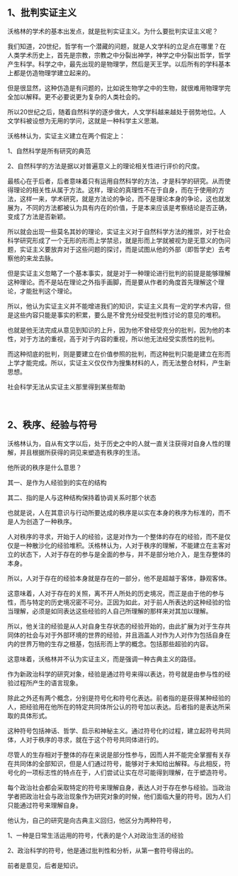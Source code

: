 <h2>1、批判实证主义</h2><p>沃格林的学术的基本出发点，就是批判实证主义。为什么要批判实证主义呢？</p><p>我们知道，20世纪，哲学有一个潜藏的问题，就是人文学科的立足点在哪里？在人类学术历史上，首先是宗教，宗教之中分裂出神学，神学之中分裂出哲学，哲学产生科学。科学之中，最先出现的是物理学，然后是天王学。以后所有的学科基本上都是仿造物理学建立起来的。</p><p>但是很显然，这种仿造是有问题的，比如说生物学之中的生物，就很难用物理学完全加以解释。更不必要说更为复杂的人类社会的。</p><p>所以20世纪之后，随着自然科学的逐步做大，人文学科越来越处于弱势地位。人文学科被设想为无用的学问，这就是一种科学主义思潮。</p><p>沃格林认为，实证主义建立在两个假定上：</p><p>1、自然科学是所有研究的典范</p><p>2、自然科学的方法是据以对普遍意义上的理论相关性进行评价的尺度。</p><p>最核心在于后者，后者意味着只有运用自然科学的方法，才是科学的研究。从而使得理论的相关性从属于方法。这样，理论的真理性不在于自身，而在于使用的方法，这样一来，学术研究，就是方法论的争论，而不是理论本身的争论，这也就发展为，不同的方法都被认为具有内在的价值，于是本来应该是考察结论是否正确，变成了方法是否新颖。</p><p>所以就会出现一些莫名其妙的理论，实证主义对于自然科学方法的推崇，对于社会科学研究形成了一个无形的形而上学禁忌，就是形而上学就被视为是无意义的伪问题，实证主义要放弃对于这些问题的探讨，而是试图从他的外部（即哲学史）去考察他的来龙去脉。</p><p>但是实证主义忽略了一个基本事实，就是对于一种理论进行批判的前提是能够理解这种理论。而不是站在理论之外指手画脚，而是要从作者的角度首先理解这个理论，才能批判这个理论。</p><p>所以，他认为实证主义并不能增进我们的知识，实证主义具有一定的学术内容，但是这些内容只能是事实的积累，要么是不曾充分经受批判性讨论的意见的堆积。</p><p>也就是他无法完成从意见到知识的上升，因为他不曾经受充分的批判，因为他的本性，对于方法的重视，高于对于内容的重视，所以他无法经受实质性的批判。</p><p>而这种彻底的批判，则是要建立在价值参照的批判，而这种批判只能是建立在形而上学才能完成。所以，实证主义仅仅作为搜集材料的人，而无法整合材料，产生新思想。</p><p>社会科学无法从实证主义那里得到某些帮助</p><p class="ztext-empty-paragraph"><br/></p><h2>2、秩序、经验与符号</h2><p>沃格林认为，自从有文字以后，处于历史之中的人就一直关注获得对自身人性的理解，并且根据所获得的洞见来塑造有秩序的生活。</p><p>他所说的秩序是什么意思？</p><p>其一、是作为人经验到的实在的结构</p><p>其二、指的是人与这种结构保持着协调关系时那个状态</p><p>也就是说，人在其意识与行动所要达成的秩序是以实在本身的秩序为标准的，而不是人为创造了一种秩序。</p><p>人对秩序的寻求，开始于人的经验，这是对作为一个整体的存在的经验，而不是仅仅是一种散沙化的经验堆积。沃格林认为，人对于秩序的理解，不能建立在主客对立的状态下，人对于存在的参与是全面的参与，并不是部分地介入，是生存整体的本身。</p><p>所以，人对于存在的经验本身就是存在的一部分，他不是超越于客体，静观客体。</p><p>这意味着，人对于存在的关照，离不开人所处的历史境况，而正是由于他的参与性，而与特定的历史境况密不可分。正因为如此，对于前人所表达的这种经验的恰当理解，必须是如同表达这些经验的人自己所理解的那样来对其加以理解。</p><p>所以，他关注的经验是从人对自身生存状态的经验开始的，由此扩展为对于生存共同体的社会与对于外部环境的世界的经验，并且涵盖人对作为人对作为包括自身在内的世界万物的生存之根基，包括形而上学的概念。包括那些超验的内容。</p><p>这意味着，沃格林并不认为实证主义，而是强调一种古典主义的路径。</p><p>作为新政治科学的研究对象，经验是通过符号来得以表达，符号就是由参与性的经验过程所产生的语言现象。</p><p>除此之外还有两个概念，分别是符号化和符号化表达。前者指的是获得某种经验的人，把经验用在他所在的特定共同体所公认的符号加以表达。后者指的是表达所采取的具体形式。</p><p>这种符号包括神话、哲学、启示和神秘主义。通过符号化的过程，建立起符号共同体，人对于秩序的寻求，就在于这个符号共同体进行的。</p><p>尽管人的生存相对于整体的存在来说是部分性参与，因而人并不能完全掌握有关存在共同体的全部知识，但是人们通过符号，能够对于未知给出解释。与此相反，符号化的一项标志性的特点在于，人们尝试让实在尽可能得到理解，在于塑造符号。</p><p>每个政治社会都会采取特定的符号来理解自身，表达人对于存在参与经验。当政治学者把政治社会与政治现象作为研究对象的时候，他们面临大量的符号。因为人们只能通过符号来理解自身。</p><p>他认为，自己的研究是向古典主义回归，他区分为两种符号，</p><p>1、一种是日常生活运用的符号，代表的是个人对政治生活的经验</p><p>2、政治科学的符号，他是通过批判性和分析，从第一套符号得出的。</p><p>前者是意见，后者是知识。</p><p></p><p></p>